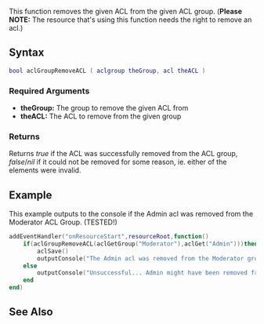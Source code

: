 This function removes the given ACL from the given ACL group. (**Please NOTE:** The resource that's using this function needs the right to remove an acl.)

Syntax
------

``` lua
bool aclGroupRemoveACL ( aclgroup theGroup, acl theACL )
```

### Required Arguments

-   **theGroup:** The group to remove the given ACL from
-   **theACL:** The ACL to remove from the given group

### Returns

Returns *true* if the ACL was successfully removed from the ACL group, *false*/*nil* if it could not be removed for some reason, ie. either of the elements were invalid.

Example
-------

This example outputs to the console if the Admin acl was removed from the Moderator ACL Group. (TESTED!)

``` lua
addEventHandler("onResourceStart",resourceRoot,function()
    if(aclGroupRemoveACL(aclGetGroup("Moderator"),aclGet("Admin")))then
        aclSave()
        outputConsole("The Admin acl was removed from the Moderator group.")-- If it was successfully removed
    else
        outputConsole("Unsuccessful... Admin might have been removed from the Moderator group before.")-- if it was removed before or didn't existed
    end
end)    
```

See Also
--------
